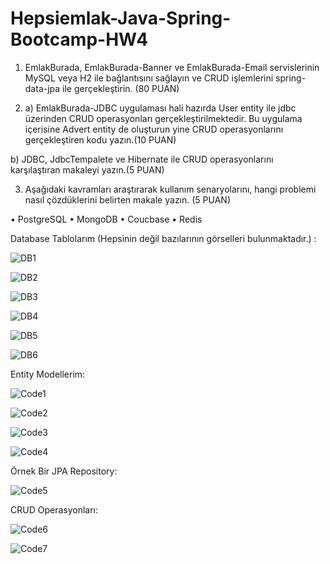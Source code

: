 # Hepsiemlak-Java-Spring-Bootcamp-HW4

1. EmlakBurada, EmlakBurada-Banner ve EmlakBurada-Email servislerinin MySQL veya H2 
ile bağlantısını sağlayın ve CRUD işlemlerini spring-data-jpa ile gerçekleştirin. (80 PUAN)

2.  a) EmlakBurada-JDBC uygulaması hali hazırda User entity ile jdbc üzerinden CRUD 
operasyonları gerçekleştirilmektedir. Bu uygulama içerisine Advert entity de oluşturun yine CRUD 
operasyonlarını gerçekleştiren kodu yazın.(10 PUAN)

  b) JDBC, JdbcTempalete ve Hibernate ile CRUD operasyonlarını karşılaştıran makaleyi 
yazın.(5 PUAN)

3. Aşağıdaki kavramları araştırarak kullanım senaryolarını, hangi problemi nasıl çözdüklerini 
belirten makale yazın. (5 PUAN)

• PostgreSQL
• MongoDB
• Coucbase
• Redis





Database Tablolarım (Hepsinin değil bazılarının görselleri bulunmaktadır.) :



![DB1](https://user-images.githubusercontent.com/62377943/155864386-db3dc9f1-c1e0-4cf1-9e47-39e91561bfe0.JPG)


![DB2](https://user-images.githubusercontent.com/62377943/155864390-2691e437-0052-41f1-bfed-bfdec2af2996.JPG)


![DB3](https://user-images.githubusercontent.com/62377943/155864397-6af0861e-0fea-4d7d-85ac-cd08c77ffdb8.JPG)


![DB4](https://user-images.githubusercontent.com/62377943/155864404-07cfe0dc-8c10-432c-851a-c42f6d523c8c.JPG)


![DB5](https://user-images.githubusercontent.com/62377943/155864409-6d945420-fc30-4881-b830-a96860763159.JPG)


![DB6](https://user-images.githubusercontent.com/62377943/155864416-2bccc79a-d9fa-4eec-995b-4fa1a408f66e.JPG)


Entity Modellerim: 

![Code1](https://user-images.githubusercontent.com/62377943/155864423-c3fc9234-ea50-4f08-9027-8fe0cc7b19b6.JPG)


![Code2](https://user-images.githubusercontent.com/62377943/155864428-0616f16f-7604-4512-b58c-287af2219b61.JPG)


![Code3](https://user-images.githubusercontent.com/62377943/155864440-238afd73-cf16-4c4b-b85e-78e2b3c30a4b.JPG)


![Code4](https://user-images.githubusercontent.com/62377943/155864447-4cad239f-19e6-4308-9b5e-4efc9508a594.JPG)


Örnek Bir JPA Repository:

![Code5](https://user-images.githubusercontent.com/62377943/155864455-af30b456-c7ff-4a85-ba73-7012d7b7e593.JPG)


CRUD Operasyonları:

![Code6](https://user-images.githubusercontent.com/62377943/155864463-79aeead8-ea13-44d1-aae5-86c1e04d5d62.JPG)


![Code7](https://user-images.githubusercontent.com/62377943/155864468-5bc8f5a1-e659-4b04-8d4c-67fe4c36dac9.JPG)
